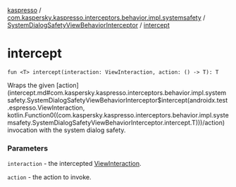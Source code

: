 [kaspresso](../../index.md) / [com.kaspersky.kaspresso.interceptors.behavior.impl.systemsafety](../index.md) / [SystemDialogSafetyViewBehaviorInterceptor](index.md) / [intercept](./intercept.md)

# intercept

`fun <T> intercept(interaction: ViewInteraction, action: () -> T): T`

Wraps the given [action](intercept.md#com.kaspersky.kaspresso.interceptors.behavior.impl.systemsafety.SystemDialogSafetyViewBehaviorInterceptor$intercept(androidx.test.espresso.ViewInteraction, kotlin.Function0((com.kaspersky.kaspresso.interceptors.behavior.impl.systemsafety.SystemDialogSafetyViewBehaviorInterceptor.intercept.T)))/action) invocation with the system dialog safety.

### Parameters

`interaction` - the intercepted [ViewInteraction](#).

`action` - the action to invoke.